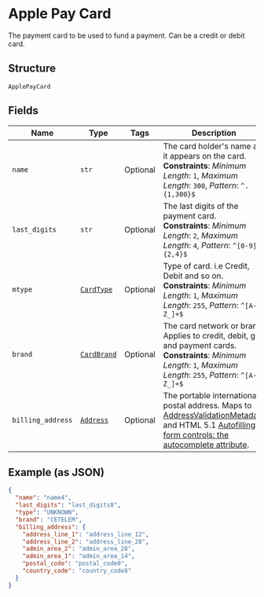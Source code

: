 
# Apple Pay Card

The payment card to be used to fund a payment. Can be a credit or debit card.

## Structure

`ApplePayCard`

## Fields

| Name | Type | Tags | Description |
|  --- | --- | --- | --- |
| `name` | `str` | Optional | The card holder's name as it appears on the card.<br>**Constraints**: *Minimum Length*: `1`, *Maximum Length*: `300`, *Pattern*: `^.{1,300}$` |
| `last_digits` | `str` | Optional | The last digits of the payment card.<br>**Constraints**: *Minimum Length*: `2`, *Maximum Length*: `4`, *Pattern*: `^[0-9]{2,4}$` |
| `mtype` | [`CardType`](../../doc/models/card-type.md) | Optional | Type of card. i.e Credit, Debit and so on.<br>**Constraints**: *Minimum Length*: `1`, *Maximum Length*: `255`, *Pattern*: `^[A-Z_]+$` |
| `brand` | [`CardBrand`](../../doc/models/card-brand.md) | Optional | The card network or brand. Applies to credit, debit, gift, and payment cards.<br>**Constraints**: *Minimum Length*: `1`, *Maximum Length*: `255`, *Pattern*: `^[A-Z_]+$` |
| `billing_address` | [`Address`](../../doc/models/address.md) | Optional | The portable international postal address. Maps to [AddressValidationMetadata](https://github.com/googlei18n/libaddressinput/wiki/AddressValidationMetadata) and HTML 5.1 [Autofilling form controls: the autocomplete attribute](https://www.w3.org/TR/html51/sec-forms.html#autofilling-form-controls-the-autocomplete-attribute). |

## Example (as JSON)

```json
{
  "name": "name4",
  "last_digits": "last_digits8",
  "type": "UNKNOWN",
  "brand": "CETELEM",
  "billing_address": {
    "address_line_1": "address_line_12",
    "address_line_2": "address_line_28",
    "admin_area_2": "admin_area_28",
    "admin_area_1": "admin_area_14",
    "postal_code": "postal_code0",
    "country_code": "country_code8"
  }
}
```

